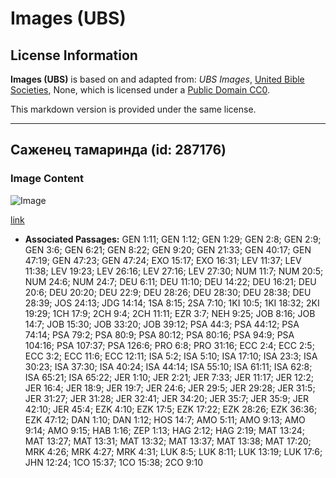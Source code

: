 # Images (UBS)

## License Information

**Images (UBS)** is based on and adapted from: _UBS Images_, [United Bible Societies](https://unitedbiblesocieties.org/), None, which is licensed under a [Public Domain CC0](https://creativecommons.org/public-domain/cc0/).

This markdown version is provided under the same license.



--------------------------------

## Саженец тамаринда (id: 287176)

### Image Content

![Image](https://cdn.aquifer.bible/aquifer-content/resources/Media/WEB-0854_tamarind_seedling.jpg)

[link](https://cdn.aquifer.bible/aquifer-content/resources/Media/WEB-0854_tamarind_seedling.jpg)

* **Associated Passages:** GEN 1:11; GEN 1:12; GEN 1:29; GEN 2:8; GEN 2:9; GEN 3:6; GEN 6:21; GEN 8:22; GEN 9:20; GEN 21:33; GEN 40:17; GEN 47:19; GEN 47:23; GEN 47:24; EXO 15:17; EXO 16:31; LEV 11:37; LEV 11:38; LEV 19:23; LEV 26:16; LEV 27:16; LEV 27:30; NUM 11:7; NUM 20:5; NUM 24:6; NUM 24:7; DEU 6:11; DEU 11:10; DEU 14:22; DEU 16:21; DEU 20:6; DEU 20:20; DEU 22:9; DEU 28:26; DEU 28:30; DEU 28:38; DEU 28:39; JOS 24:13; JDG 14:14; 1SA 8:15; 2SA 7:10; 1KI 10:5; 1KI 18:32; 2KI 19:29; 1CH 17:9; 2CH 9:4; 2CH 11:11; EZR 3:7; NEH 9:25; JOB 8:16; JOB 14:7; JOB 15:30; JOB 33:20; JOB 39:12; PSA 44:3; PSA 44:12; PSA 74:14; PSA 79:2; PSA 80:9; PSA 80:12; PSA 80:16; PSA 94:9; PSA 104:16; PSA 107:37; PSA 126:6; PRO 6:8; PRO 31:16; ECC 2:4; ECC 2:5; ECC 3:2; ECC 11:6; ECC 12:11; ISA 5:2; ISA 5:10; ISA 17:10; ISA 23:3; ISA 30:23; ISA 37:30; ISA 40:24; ISA 44:14; ISA 55:10; ISA 61:11; ISA 62:8; ISA 65:21; ISA 65:22; JER 1:10; JER 2:21; JER 7:33; JER 11:17; JER 12:2; JER 16:4; JER 18:9; JER 19:7; JER 24:6; JER 29:5; JER 29:28; JER 31:5; JER 31:27; JER 31:28; JER 32:41; JER 34:20; JER 35:7; JER 35:9; JER 42:10; JER 45:4; EZK 4:10; EZK 17:5; EZK 17:22; EZK 28:26; EZK 36:36; EZK 47:12; DAN 1:10; DAN 1:12; HOS 14:7; AMO 5:11; AMO 9:13; AMO 9:14; AMO 9:15; HAB 1:16; ZEP 1:13; HAG 2:12; HAG 2:19; MAT 13:24; MAT 13:27; MAT 13:31; MAT 13:32; MAT 13:37; MAT 13:38; MAT 17:20; MRK 4:26; MRK 4:27; MRK 4:31; LUK 8:5; LUK 8:11; LUK 13:19; LUK 17:6; JHN 12:24; 1CO 15:37; 1CO 15:38; 2CO 9:10

